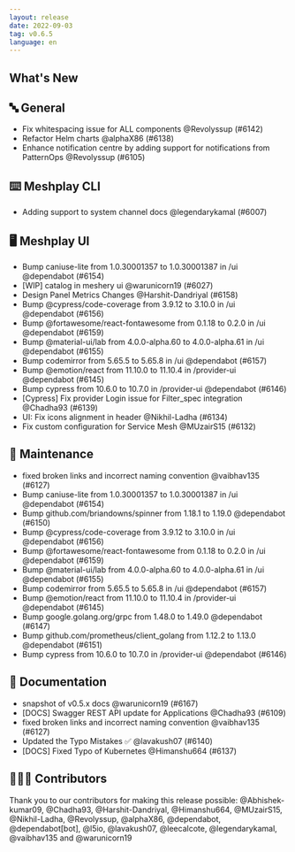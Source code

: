 ```yaml
---
layout: release
date: 2022-09-03
tag: v0.6.5
language: en
---
```


## What's New
## 🔤 General
- Fix whitespacing issue for ALL components @Revolyssup (#6142)
- Refactor Helm charts @alphaX86 (#6138)
- Enhance notification centre by adding support for notifications from PatternOps @Revolyssup (#6105)

## ⌨️ Meshplay CLI

- Adding support to system channel docs  @legendarykamal (#6007)

## 🖥 Meshplay UI

- Bump caniuse-lite from 1.0.30001357 to 1.0.30001387 in /ui @dependabot (#6154)
- [WIP] catalog in meshery ui @warunicorn19 (#6027)
- Design Panel Metrics Changes @Harshit-Dandriyal (#6158)
- Bump @cypress/code-coverage from 3.9.12 to 3.10.0 in /ui @dependabot (#6156)
- Bump @fortawesome/react-fontawesome from 0.1.18 to 0.2.0 in /ui @dependabot (#6159)
- Bump @material-ui/lab from 4.0.0-alpha.60 to 4.0.0-alpha.61 in /ui @dependabot (#6155)
- Bump codemirror from 5.65.5 to 5.65.8 in /ui @dependabot (#6157)
- Bump @emotion/react from 11.10.0 to 11.10.4 in /provider-ui @dependabot (#6145)
- Bump cypress from 10.6.0 to 10.7.0 in /provider-ui @dependabot (#6146)
- [Cypress] Fix provider Login issue for Filter_spec integration @Chadha93 (#6139)
- UI: Fix icons alignment in header @Nikhil-Ladha (#6134)
- Fix custom configuration for Service Mesh @MUzairS15 (#6132)

## 🧰 Maintenance

- fixed broken links and incorrect naming convention @vaibhav135 (#6127)
- Bump caniuse-lite from 1.0.30001357 to 1.0.30001387 in /ui @dependabot (#6154)
- Bump github.com/briandowns/spinner from 1.18.1 to 1.19.0 @dependabot (#6150)
- Bump @cypress/code-coverage from 3.9.12 to 3.10.0 in /ui @dependabot (#6156)
- Bump @fortawesome/react-fontawesome from 0.1.18 to 0.2.0 in /ui @dependabot (#6159)
- Bump @material-ui/lab from 4.0.0-alpha.60 to 4.0.0-alpha.61 in /ui @dependabot (#6155)
- Bump codemirror from 5.65.5 to 5.65.8 in /ui @dependabot (#6157)
- Bump @emotion/react from 11.10.0 to 11.10.4 in /provider-ui @dependabot (#6145)
- Bump google.golang.org/grpc from 1.48.0 to 1.49.0 @dependabot (#6147)
- Bump github.com/prometheus/client_golang from 1.12.2 to 1.13.0 @dependabot (#6151)
- Bump cypress from 10.6.0 to 10.7.0 in /provider-ui @dependabot (#6146)

## 📖 Documentation

- snapshot of v0.5.x docs @warunicorn19 (#6167)
- [DOCS] Swagger REST API update for Applications @Chadha93 (#6109)
- fixed broken links and incorrect naming convention @vaibhav135 (#6127)
- Updated the Typo Mistakes ✅ @lavakush07 (#6140)
- [DOCS] Fixed Typo of Kubernetes @Himanshu664 (#6137)

## 👨🏽‍💻 Contributors

Thank you to our contributors for making this release possible:
@Abhishek-kumar09, @Chadha93, @Harshit-Dandriyal, @Himanshu664, @MUzairS15, @Nikhil-Ladha, @Revolyssup, @alphaX86, @dependabot, @dependabot[bot], @l5io, @lavakush07, @leecalcote, @legendarykamal, @vaibhav135 and @warunicorn19
